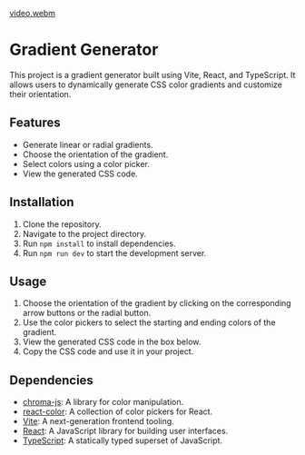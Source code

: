 [video.webm](https://github.com/homayunmmdy/Walmart/assets/129702378/0cc5257d-0f62-4451-a03f-cbd84e640045)

# Gradient Generator
This project is a gradient generator built using Vite, React, and TypeScript. It allows users to dynamically generate CSS color gradients and customize their orientation.

## Features
- Generate linear or radial gradients.
- Choose the orientation of the gradient.
- Select colors using a color picker.
- View the generated CSS code.

## Installation
1. Clone the repository.
2. Navigate to the project directory.
3. Run `npm install` to install dependencies.
4. Run `npm run dev` to start the development server.

## Usage
1. Choose the orientation of the gradient by clicking on the corresponding arrow buttons or the radial button.
2. Use the color pickers to select the starting and ending colors of the gradient.
3. View the generated CSS code in the box below.
4. Copy the CSS code and use it in your project.

## Dependencies
- [chroma-js](https://github.com/gka/chroma.js/): A library for color manipulation.
- [react-color](https://github.com/casesandberg/react-color): A collection of color pickers for React.
- [Vite](https://vitejs.dev/): A next-generation frontend tooling.
- [React](https://reactjs.org/): A JavaScript library for building user interfaces.
- [TypeScript](https://www.typescriptlang.org/): A statically typed superset of JavaScript.
